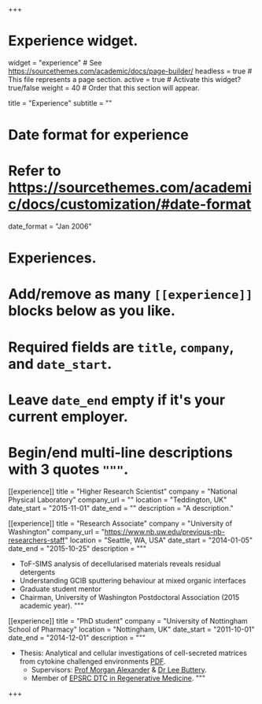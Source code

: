 +++
# Experience widget.
widget = "experience"  # See https://sourcethemes.com/academic/docs/page-builder/
headless = true  # This file represents a page section.
active = true  # Activate this widget? true/false
weight = 40  # Order that this section will appear.

title = "Experience"
subtitle = ""

# Date format for experience
#   Refer to https://sourcethemes.com/academic/docs/customization/#date-format
date_format = "Jan 2006"

# Experiences.
#   Add/remove as many `[[experience]]` blocks below as you like.
#   Required fields are `title`, `company`, and `date_start`.
#   Leave `date_end` empty if it's your current employer.
#   Begin/end multi-line descriptions with 3 quotes `"""`.
[[experience]]
  title = "Higher Research Scientist"
  company = "National Physical Laboratory"
  company_url = ""
  location = "Teddington, UK"
  date_start = "2015-11-01"
  date_end = ""
  description = "A description."

[[experience]]
  title = "Research Associate"
  company = "University of Washington"
  company_url = "https://www.nb.uw.edu/previous-nb-researchers-staff"
  location = "Seattle, WA, USA"
  date_start = "2014-01-05"
  date_end = "2015-10-25"
  description = """
  - ToF-SIMS analysis of decellularised materials reveals residual detergents
  - Understanding GCIB sputtering behaviour at mixed organic interfaces
  - Graduate student mentor
  - Chairman, University of Washington Postdoctoral Association (2015 academic year).
  """
  
[[experience]]
    title = "PhD student"
    company = "University of Nottingham School of Pharmacy"
    location = "Nottingham, UK"
    date_start = "2011-10-01"
    date_end = "2014-12-01"
      description = """
  - Thesis: Analytical and cellular investigations of cell-secreted matrices from cytokine challenged environments [PDF](https://paperpile.com/shared/Qds82T).
    - Supervisors: [Prof Morgan Alexander](https://www.nottingham.ac.uk/pharmacy/people/morgan.alexander) & [Dr Lee Buttery](https://www.nottingham.ac.uk/pharmacy/people/lee.buttery). 
    - Member of [EPSRC DTC in Regenerative Medicine](https://www.lboro.ac.uk/microsites/chemical/dtcregen-med/).
  """


+++
